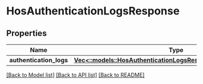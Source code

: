 # HosAuthenticationLogsResponse

## Properties
Name | Type | Description | Notes
------------ | ------------- | ------------- | -------------
**authentication_logs** | [**Vec<::models::HosAuthenticationLogsResponseAuthenticationLogs>**](HosAuthenticationLogsResponse_authenticationLogs.md) |  | [optional] 

[[Back to Model list]](../README.md#documentation-for-models) [[Back to API list]](../README.md#documentation-for-api-endpoints) [[Back to README]](../README.md)


